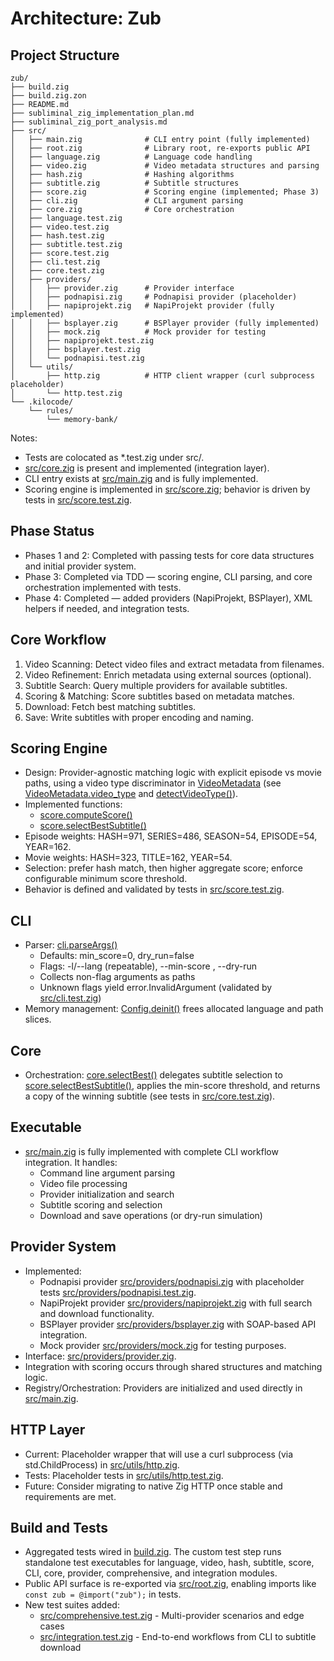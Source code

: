# Architecture: Zub

## Project Structure

```
zub/
├── build.zig
├── build.zig.zon
├── README.md
├── subliminal_zig_implementation_plan.md
├── subliminal_zig_port_analysis.md
├── src/
│   ├── main.zig              # CLI entry point (fully implemented)
│   ├── root.zig              # Library root, re-exports public API
│   ├── language.zig          # Language code handling
│   ├── video.zig             # Video metadata structures and parsing
│   ├── hash.zig              # Hashing algorithms
│   ├── subtitle.zig          # Subtitle structures
│   ├── score.zig             # Scoring engine (implemented; Phase 3)
│   ├── cli.zig               # CLI argument parsing
│   ├── core.zig              # Core orchestration
│   ├── language.test.zig
│   ├── video.test.zig
│   ├── hash.test.zig
│   ├── subtitle.test.zig
│   ├── score.test.zig
│   ├── cli.test.zig
│   ├── core.test.zig
│   ├── providers/
│   │   ├── provider.zig      # Provider interface
│   │   ├── podnapisi.zig     # Podnapisi provider (placeholder)
│   │   ├── napiprojekt.zig   # NapiProjekt provider (fully implemented)
│   │   ├── bsplayer.zig      # BSPlayer provider (fully implemented)
│   │   ├── mock.zig          # Mock provider for testing
│   │   ├── napiprojekt.test.zig
│   │   ├── bsplayer.test.zig
│   │   └── podnapisi.test.zig
│   └── utils/
│       ├── http.zig          # HTTP client wrapper (curl subprocess placeholder)
│       └── http.test.zig
└── .kilocode/
    └── rules/
        └── memory-bank/
```

Notes:
- Tests are colocated as *.test.zig under src/.
- [src/core.zig](src/core.zig) is present and implemented (integration layer).
- CLI entry exists at [src/main.zig](src/main.zig) and is fully implemented.
- Scoring engine is implemented in [src/score.zig](src/score.zig); behavior is driven by tests in [src/score.test.zig](src/score.test.zig).

## Phase Status

- Phases 1 and 2: Completed with passing tests for core data structures and initial provider system.
- Phase 3: Completed via TDD — scoring engine, CLI parsing, and core orchestration implemented with tests.
- Phase 4: Completed — added providers (NapiProjekt, BSPlayer), XML helpers if needed, and integration tests.

## Core Workflow

1.  Video Scanning: Detect video files and extract metadata from filenames.
2.  Video Refinement: Enrich metadata using external sources (optional).
3.  Subtitle Search: Query multiple providers for available subtitles.
4.  Scoring & Matching: Score subtitles based on metadata matches.
5.  Download: Fetch best matching subtitles.
6.  Save: Write subtitles with proper encoding and naming.

## Scoring Engine

- Design: Provider-agnostic matching logic with explicit episode vs movie paths, using a video type discriminator in [VideoMetadata](src/video.zig) (see [VideoMetadata.video_type](src/video.zig:17) and [detectVideoType()](src/video.zig:106)).
- Implemented functions:
  - [score.computeScore()](src/score.zig:23)
  - [score.selectBestSubtitle()](src/score.zig:107)
- Episode weights: HASH=971, SERIES=486, SEASON=54, EPISODE=54, YEAR=162.
- Movie weights: HASH=323, TITLE=162, YEAR=54.
- Selection: prefer hash match, then higher aggregate score; enforce configurable minimum score threshold.
- Behavior is defined and validated by tests in [src/score.test.zig](src/score.test.zig).

## CLI

- Parser: [cli.parseArgs()](src/cli.zig:21)
  - Defaults: min_score=0, dry_run=false
  - Flags: -l/--lang (repeatable), --min-score <u32>, --dry-run
  - Collects non-flag arguments as paths
  - Unknown flags yield error.InvalidArgument (validated by [src/cli.test.zig](src/cli.test.zig))
- Memory management: [Config.deinit()](src/cli.zig:12) frees allocated language and path slices.

## Core

- Orchestration: [core.selectBest()](src/core.zig:7) delegates subtitle selection to [score.selectBestSubtitle()](src/score.zig:107), applies the min-score threshold, and returns a copy of the winning subtitle (see tests in [src/core.test.zig](src/core.test.zig)).

## Executable

- [src/main.zig](src/main.zig) is fully implemented with complete CLI workflow integration. It handles:
  - Command line argument parsing
  - Video file processing
  - Provider initialization and search
  - Subtitle scoring and selection
  - Download and save operations (or dry-run simulation)

## Provider System

- Implemented: 
  - Podnapisi provider [src/providers/podnapisi.zig](src/providers/podnapisi.zig) with placeholder tests [src/providers/podnapisi.test.zig](src/providers/podnapisi.test.zig).
  - NapiProjekt provider [src/providers/napiprojekt.zig](src/providers/napiprojekt.zig) with full search and download functionality.
  - BSPlayer provider [src/providers/bsplayer.zig](src/providers/bsplayer.zig) with SOAP-based API integration.
  - Mock provider [src/providers/mock.zig](src/providers/mock.zig) for testing purposes.
- Interface: [src/providers/provider.zig](src/providers/provider.zig).
- Integration with scoring occurs through shared structures and matching logic.
- Registry/Orchestration: Providers are initialized and used directly in [src/main.zig](src/main.zig).

## HTTP Layer

- Current: Placeholder wrapper that will use a curl subprocess (via std.ChildProcess) in [src/utils/http.zig](src/utils/http.zig).
- Tests: Placeholder tests in [src/utils/http.test.zig](src/utils/http.test.zig).
- Future: Consider migrating to native Zig HTTP once stable and requirements are met.

## Build and Tests

- Aggregated tests wired in [build.zig](build.zig). The custom test step runs standalone test executables for language, video, hash, subtitle, score, CLI, core, provider, comprehensive, and integration modules.
- Public API surface is re-exported via [src/root.zig](src/root.zig), enabling imports like `const zub = @import("zub");` in tests.
- New test suites added:
  - [src/comprehensive.test.zig](src/comprehensive.test.zig) - Multi-provider scenarios and edge cases
  - [src/integration.test.zig](src/integration.test.zig) - End-to-end workflows from CLI to subtitle download
